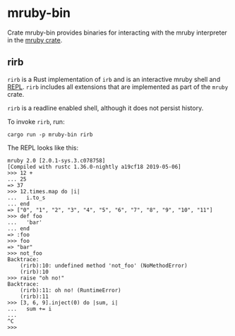 # mruby-bin

Crate mruby-bin provides binaries for interacting with the mruby interpreter in
the [mruby crate](/mruby).

## rirb

`rirb` is a Rust implementation of `irb` and is an interactive mruby shell and
[REPL](https://en.wikipedia.org/wiki/Read%E2%80%93eval%E2%80%93print_loop).
`rirb` includes all extensions that are implemented as part of the `mruby`
crate.

`rirb` is a readline enabled shell, although it does not persist history.

To invoke `rirb`, run:

```shell
cargo run -p mruby-bin rirb
```

The REPL looks like this:

```console
mruby 2.0 [2.0.1-sys.3.c078758]
[Compiled with rustc 1.36.0-nightly a19cf18 2019-05-06]
>>> 12 +
... 25
=> 37
>>> 12.times.map do |i|
...   i.to_s
... end
=> ["0", "1", "2", "3", "4", "5", "6", "7", "8", "9", "10", "11"]
>>> def foo
...   'bar'
... end
=> :foo
>>> foo
=> "bar"
>>> not_foo
Backtrace:
    (rirb):10: undefined method 'not_foo' (NoMethodError)
    (rirb):10
>>> raise "oh no!"
Backtrace:
    (rirb):11: oh no! (RuntimeError)
    (rirb):11
>>> [3, 6, 9].inject(0) do |sum, i|
...   sum += i
...
^C
>>>
```
